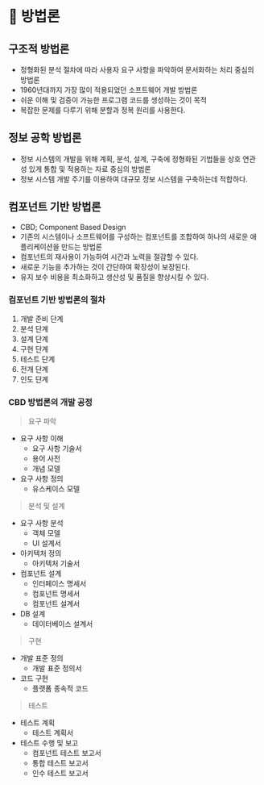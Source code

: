 # 🌟 방법론

## 구조적 방법론

- 정형화된 분석 절차에 따라 사용자 요구 사항을 파악하여 문서화하는 처리 중심의 방법론
- 1960년대까지 가장 많이 적용되었던 소프트웨어 개발 방법론
- 쉬운 이해 및 검증이 가능한 프로그램 코드를 생성하는 것이 목적
- 복잡한 문제를 다루기 위해 분할과 정복 원리를 사용한다.

## 정보 공학 방법론

- 정보 시스템의 개발을 위해 계획, 분석, 설계, 구축에 정형화된 기법들을 상호 연관성 있게 통합 및 적용하는 자료 중심의 방법론
- 정보 시스템 개발 주기를 이용하여 대규모 정보 시스템을 구축하는데 적합하다.

## 컴포넌트 기반 방법론

- CBD; Component Based Design
- 기존의 시스템이나 소프트웨어를 구성하는 컴포넌트를 조합하여 하나의 새로운 애플리케이션을 만드는 방법론
- 컴포넌트의 재사용이 가능하여 시간과 노력을 절감할 수 있다.
- 새로운 기능을 추가하는 것이 간단하여 확장성이 보장된다.
- 유지 보수 비용을 최소화하고 생산성 및 품질을 향상시킬 수 있다.

### 컴포넌트 기반 방법론의 절차

1. 개발 준비 단계
2. 분석 단계
3. 설계 단계
4. 구현 단계
5. 테스트 단계
6. 전개 단계
7. 인도 단계

### CBD 방법론의 개발 공정

> 요구 파악

- 요구 사항 이해
  - 요구 사항 기술서
  - 용어 사전
  - 개념 모델
- 요구 사항 정의
  - 유스케이스 모델

> 분석 및 설계

- 요구 사항 분석
  - 객체 모델
  - UI 설계서
- 아키텍처 정의
  - 아키텍처 기술서
- 컴포넌트 설계
  - 인터페이스 명세서
  - 컴포넌트 명세서
  - 컴포넌트 설계서
- DB 설계
  - 데이터베이스 설계서

> 구현

- 개발 표준 정의
  - 개발 표준 정의서
- 코드 구현
  - 플랫폼 종속적 코드

> 테스트

- 테스트 계획
  - 테스트 계획서
- 테스트 수행 및 보고
  - 컴포넌트 테스트 보고서
  - 통합 테스트 보고서
  - 인수 테스트 보고서
